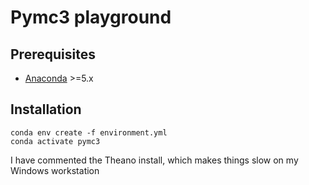 # Pymc3 playground

## Prerequisites

- [Anaconda](https://www.anaconda.com/download/) >=5.x

## Installation

```
conda env create -f environment.yml
conda activate pymc3
```

I have commented the Theano install, which makes things slow on my Windows workstation